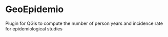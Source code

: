 # GeoEpidemio
Plugin for QGis to compute the number of person years and incidence rate for epidemiological studies
